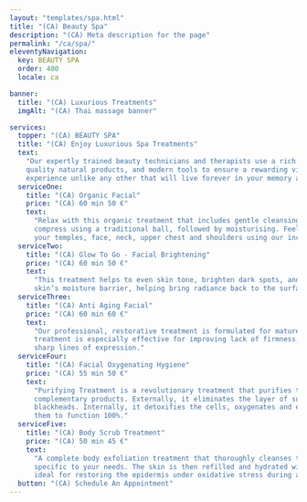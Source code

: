 ```yaml
---
layout: "templates/spa.html"
title: "(CA) Beauty Spa"
description: "(CA) Meta description for the page"
permalink: "/ca/spa/"
eleventyNavigation:
  key: BEAUTY SPA
  order: 400
  locale: ca

banner:
  title: "(CA) Luxurious Treatments"
  imgAlt: "(CA) Thai massage banner"

services:
  topper: "(CA) BEAUTY SPA"
  title: "(CA) Enjoy Luxurious Spa Treatments"
  text:
    "Our expertly trained beauty technicians and therapists use a rich blend of traditional Thai methods, premium
    quality natural products, and modern tools to ensure a rewarding visit. We treat your skin, body, and face to an
    experience unlike any other that will live forever in your memory as nothing short of bliss."
  serviceOne:
    title: "(CA) Organic Facial"
    price: "(CA) 60 min 50 €"
    text:
      "Relax with this organic treatment that includes gentle cleansing, a soft peeling exfoliate, and a warm Thai
      compress using a traditional ball, followed by moisturising. Feel tension melt away as we end with a massage on
      your temples, face, neck, upper chest and shoulders using our incredible organic moisturiser."
  serviceTwo:
    title: "(CA) Glow To Go - Facial Brightening"
    price: "(CA) 60 min 50 €"
    text:
      "This treatment helps to even skin tone, brighten dark spots, and deeply moisturise to restore and reinforce the
      skin’s moisture barrier, helping bring radiance back to the surface."
  serviceThree:
    title: "(CA) Anti Aging Facial"
    price: "(CA) 60 min 60 €"
    text:
      "Our professional, restorative treatment is formulated for mature skin seeking intense rejuvenating care. This
      treatment is especially effective for improving lack of firmness, can reduce deep wrinkles, and help alleviate
      sharp lines of expression."
  serviceFour:
    title: "(CA) Facial Oxygenating Hygiene"
    price: "(CA) 55 min 50 €"
    text:
      "Purifying Treatment is a revolutionary treatment that purifies the skin at all levels without needing
      complementary products. Externally, it eliminates the layer of superficial pollutants and it eases the removal of
      blackheads. Internally, it detoxifies the cells, oxygenates and energizes them, prolonging their life and allowing
      them to function 100%."
  serviceFive:
    title: "(CA) Body Scrub Treatment"
    price: "(CA) 50 min 45 €"
    text:
      "A complete body exfoliation treatment that thoroughly cleanses the skin using a Vagheggi product of your choice
      specific to your needs. The skin is then refilled and hydrated with a refreshing Monterosa moisturising lotion
      ideal for restoring the epidermis under oxidative stress during and after sun exposure."
  button: "(CA) Schedule An Appointment"
---
```

